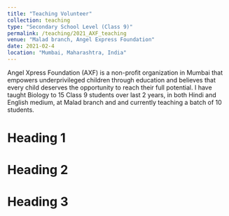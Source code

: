 ```yaml
---
title: "Teaching Volunteer"
collection: teaching
type: "Secondary School Level (Class 9)"
permalink: /teaching/2021_AXF_teaching
venue: "Malad branch, Angel Express Foundation"
date: 2021-02-4
location: "Mumbai, Maharashtra, India"
---
```


Angel Xpress Foundation (AXF) is a non-profit organization in Mumbai that empowers underprivileged children through education and believes that every child deserves the opportunity to reach their full potential. I have taught Biology to 15  Class 9 students over last 2 years, in both Hindi and English medium, at Malad branch and and currently teaching a batch of 10 students.

Heading 1
======

Heading 2
======

Heading 3
======
